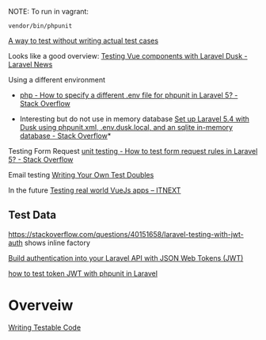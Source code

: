 NOTE: To run in vagrant:

```
vendor/bin/phpunit
```


[A way to test without writing actual test cases](https://github.com/spatie/phpunit-snapshot-assertions)

Looks like a good overview: [Testing Vue components with Laravel Dusk - Laravel News](https://laravel-news.com/testing-vue-components-with-laravel-dusk)

Using a different environment 
* [php - How to specify a different .env file for phpunit in Laravel 5? - Stack Overflow](https://stackoverflow.com/questions/31681914/how-to-specify-a-different-env-file-for-phpunit-in-laravel-5)

* Interesting but do not use in memory database [Set up Laravel 5.4 with Dusk using phpunit.xml, .env.dusk.local, and an sqlite in-memory database - Stack Overflow](https://stackoverflow.com/questions/41908118/set-up-laravel-5-4-with-dusk-using-phpunit-xml-env-dusk-local-and-an-sqlite-i)*

Testing Form Request [unit testing - How to test form request rules in Laravel 5? - Stack Overflow](https://stackoverflow.com/questions/29794549/how-to-test-form-request-rules-in-laravel-5)

Email testing [Writing Your Own Test Doubles](https://adamwathan.me/2016/01/25/writing-your-own-test-doubles/)

In the future [Testing real world VueJs apps – ITNEXT](https://itnext.io/testing-real-world-vuejs-apps-d3e44118f8ce)

## Test Data

https://stackoverflow.com/questions/40151658/laravel-testing-with-jwt-auth shows inline factory

[Build authentication into your Laravel API with JSON Web Tokens (JWT)](https://medium.com/employbl/build-authentication-into-your-laravel-api-with-json-web-tokens-jwt-cd223ace8d1a)

[how to test token JWT with phpunit in Laravel](https://github.com/tymondesigns/jwt-auth/issues/1246) 

# Overveiw

[Writing Testable Code](https://medium.com/feedzaitech/writing-testable-code-b3201d4538eb)

